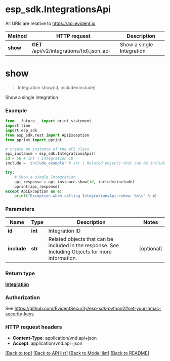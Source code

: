 # esp_sdk.IntegrationsApi

All URIs are relative to https://api.evident.io

Method | HTTP request | Description
------------- | ------------- | -------------
[**show**](IntegrationsApi.md#show) | **GET** /api/v2/integrations/{id}.json_api | Show a single Integration


# **show**
> Integration show(id, include=include)

Show a single Integration

### Example 
```python
from __future__ import print_statement
import time
import esp_sdk
from esp_sdk.rest import ApiException
from pprint import pprint

# create an instance of the API class
api_instance = esp_sdk.IntegrationsApi()
id = 56 # int | Integration ID
include = 'include_example' # str | Related objects that can be included in the response.  See Including Objects for more information. (optional)

try: 
    # Show a single Integration
    api_response = api_instance.show(id, include=include)
    pprint(api_response)
except ApiException as e:
    print("Exception when calling IntegrationsApi->show: %s\n" % e)
```

### Parameters

Name | Type | Description  | Notes
------------- | ------------- | ------------- | -------------
 **id** | **int**| Integration ID | 
 **include** | **str**| Related objects that can be included in the response.  See Including Objects for more information. | [optional] 

### Return type

[**Integration**](Integration.md)

### Authorization

See https://github.com/EvidentSecurity/esp-sdk-python2#set-your-hmac-security-keys

### HTTP request headers

 - **Content-Type**: application/vnd.api+json
 - **Accept**: application/vnd.api+json

[[Back to top]](#) [[Back to API list]](../README.md#documentation-for-api-endpoints) [[Back to Model list]](../README.md#documentation-for-models) [[Back to README]](../README.md)

